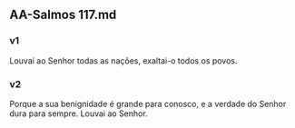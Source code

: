 ## AA-Salmos 117.md
### v1
 Louvai ao Senhor todas as nações, exaltai-o todos os povos.
### v2
 Porque a sua benignidade é grande para conosco, e a verdade do Senhor dura para sempre. Louvai ao Senhor.
